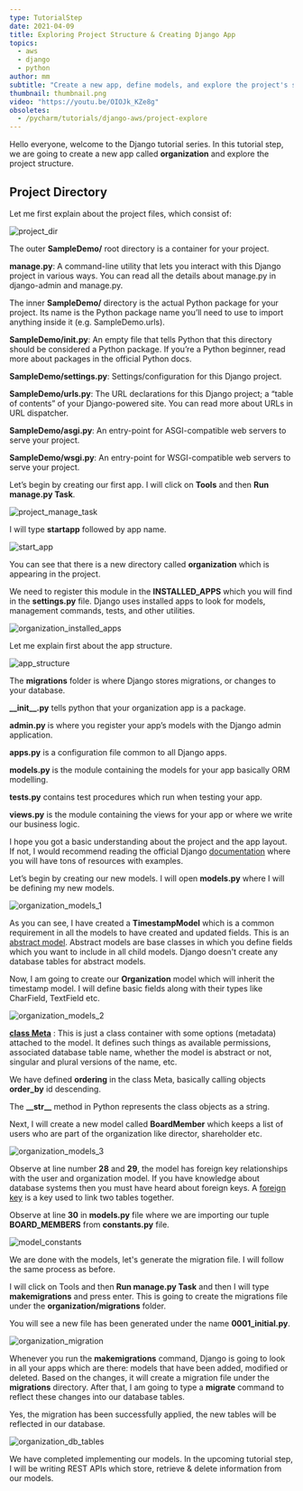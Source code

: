 ```yaml
---
type: TutorialStep
date: 2021-04-09
title: Exploring Project Structure & Creating Django App
topics:
  - aws
  - django
  - python
author: mm
subtitle: "Create a new app, define models, and explore the project's structure."
thumbnail: thumbnail.png
video: "https://youtu.be/OIOJk_KZe8g"
obsoletes:
  - /pycharm/tutorials/django-aws/project-explore
---
```


Hello everyone, welcome to the Django tutorial series. In this tutorial step, we
are going to create a new app called **organization** and explore the
project structure.

## Project Directory

Let me first explain about the project files, which consist of:

![project_dir](steps/step1.png)

The outer **SampleDemo/** root directory is a container for your project.

**manage.py**: A command-line utility that lets you interact with this Django project in various ways. You can read all the details about manage.py in django-admin and manage.py.

The inner **SampleDemo/** directory is the actual Python package for your project. Its name is the Python package name you’ll need to use to import anything inside it (e.g. SampleDemo.urls).

**SampleDemo/**init**.py**: An empty file that tells Python that this directory should be considered a Python package. If you’re a Python beginner, read more about packages in the official Python docs.

**SampleDemo/settings.py**: Settings/configuration for this Django project.

**SampleDemo/urls.py**: The URL declarations for this Django project; a “table of contents” of your Django-powered site. You can read more about URLs in URL dispatcher.

**SampleDemo/asgi.py**: An entry-point for ASGI-compatible web servers to serve your project.

**SampleDemo/wsgi.py**: An entry-point for WSGI-compatible web servers to serve your project.

Let’s begin by creating our first app. I will click on **Tools** and then **Run manage.py Task**.

![project_manage_task](steps/step2.png)

I will type **startapp** followed by app name.

![start_app](steps/step3.png)

You can see that there is a new directory called **organization** which is appearing in the project.

We need to register this module in the **INSTALLED_APPS** which you will find
in the **settings.py** file. Django uses installed apps to look for models,
management commands, tests, and other utilities.

![organization_installed_apps](steps/step4.png)

Let me explain first about the app structure.

![app_structure](steps/step5.png)

The **migrations** folder is where Django stores migrations, or changes to your database.

**\_\_**init**\_\_.py** tells python that your organization app is a package.

**admin.py** is where you register your app’s models with the Django admin application.

**apps.py** is a configuration file common to all Django apps.

**models.py** is the module containing the models for your app basically ORM modelling.

**tests.py** contains test procedures which run when testing your app.

**views.py** is the module containing the views for your app or where we write our business logic.

I hope you got a basic understanding about the project and the app layout.
If not, I would recommend reading the official Django [documentation](https://docs.djangoproject.com/en/3.2/)
where you will have tons of resources with examples.

Let’s begin by creating our new models. I will open **models.py** where
I will be defining my new models.

![organization_models_1](steps/step6.png)

As you can see, I have created a **TimestampModel** which is a common requirement
in all the models to have created and updated fields. This is
an [abstract model](https://docs.djangoproject.com/en/3.1/topics/db/models/#abstract-base-classes).
Abstract models are base classes in which you define fields which you want to
include in all child models. Django doesn't create any database tables
for abstract models.

Now, I am going to create our **Organization** model which will
inherit the timestamp model. I will define basic fields along with their
types like CharField, TextField etc.

![organization_models_2](steps/step7.png)

**[class Meta](https://docs.djangoproject.com/en/3.1/topics/db/models/#meta-options)** : This is just a
class container with some options (metadata) attached to the model. It defines
such things as available permissions, associated database table name, whether the model is abstract or not,
singular and plural versions of the name, etc.

We have defined **ordering** in the class Meta,
basically calling objects **order_by** id descending.

The **\_\_**str**\_\_** method in Python represents the class objects as a string.

Next, I will create a new model called **BoardMember** which keeps a
list of users who are part of the organization like director, shareholder etc.

![organization_models_3](steps/step8.png)

Observe at line number **28** and **29**, the model has foreign key
relationships with the user and organization model. If you have knowledge about
database systems then you must have heard about foreign keys. A [foreign key](https://en.wikipedia.org/wiki/Foreign_key)
is a key used to link two tables together.

Observe at line **30** in **models.py** file where we are importing
our tuple **BOARD_MEMBERS** from **constants.py** file.

![model_constants](steps/step9.png)

We are done with the models, let's generate the migration file.
I will follow the same process as before.

I will click on Tools and then **Run manage.py Task** and then
I will type **makemigrations** and press enter. This is going to create
the migrations file under the **organization/migrations** folder.

You will see a new file has been generated under the name **0001_initial.py**.

![organization_migration](steps/step10.png)

Whenever you run the **makemigrations** command, Django is going to look
in all your apps which are there: models that have been added, modified
or deleted. Based on the changes, it will create a migration file
under the **migrations** directory. After that, I am going to type a
**migrate** command to reflect these changes into our database tables.

Yes, the migration has been successfully applied, the new tables will be
reflected in our database.

![organization_db_tables](steps/step11.png)

We have completed implementing our models. In the upcoming tutorial step, I will
be writing REST APIs which store, retrieve & delete information from our models.
